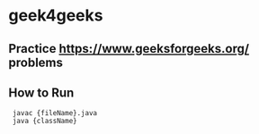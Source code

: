 # geek4geeks

## Practice https://www.geeksforgeeks.org/ problems

## How to Run

     javac {fileName}.java
     java {className}

